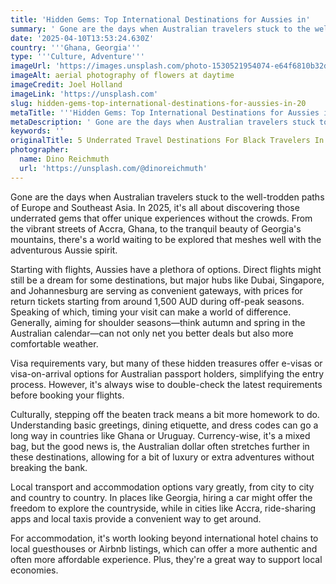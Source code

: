 ```yaml
---
title: 'Hidden Gems: Top International Destinations for Aussies in'
summary: ' Gone are the days when Australian travelers stuck to the well-trodden paths of Europe and Southeast Asia. In 2025, it''s all about discovering those u...'
date: '2025-04-10T13:53:24.630Z'
country: '''Ghana, Georgia'''
type: '''Culture, Adventure'''
imageUrl: 'https://images.unsplash.com/photo-1530521954074-e64f6810b32d'
imageAlt: aerial photography of flowers at daytime
imageCredit: Joel Holland
imageLink: 'https://unsplash.com'
slug: hidden-gems-top-international-destinations-for-aussies-in-20
metaTitle: '''Hidden Gems: Top International Destinations for Aussies in 2025'''
metaDescription: ' Gone are the days when Australian travelers stuck to the well-trodden paths of Europe and Southeast Asia. In 2025, it''s all about discovering those u...'
keywords: ''
originalTitle: 5 Underrated Travel Destinations For Black Travelers In 2025 - Travel Noire
photographer:
  name: Dino Reichmuth
  url: 'https://unsplash.com/@dinoreichmuth'
---
```








Gone are the days when Australian travelers stuck to the well-trodden paths of Europe and Southeast Asia. In 2025, it's all about discovering those underrated gems that offer unique experiences without the crowds. From the vibrant streets of Accra, Ghana, to the tranquil beauty of Georgia's mountains, there's a world waiting to be explored that meshes well with the adventurous Aussie spirit. 

Starting with flights, Aussies have a plethora of options. Direct flights might still be a dream for some destinations, but major hubs like Dubai, Singapore, and Johannesburg are serving as convenient gateways, with prices for return tickets starting from around 1,500 AUD during off-peak seasons. Speaking of which, timing your visit can make a world of difference. Generally, aiming for shoulder seasons—think autumn and spring in the Australian calendar—can not only net you better deals but also more comfortable weather.

Visa requirements vary, but many of these hidden treasures offer e-visas or visa-on-arrival options for Australian passport holders, simplifying the entry process. However, it's always wise to double-check the latest requirements before booking your flights.

Culturally, stepping off the beaten track means a bit more homework to do. Understanding basic greetings, dining etiquette, and dress codes can go a long way in countries like Ghana or Uruguay. Currency-wise, it's a mixed bag, but the good news is, the Australian dollar often stretches further in these destinations, allowing for a bit of luxury or extra adventures without breaking the bank.

Local transport and accommodation options vary greatly, from city to city and country to country. In places like Georgia, hiring a car might offer the freedom to explore the countryside, while in cities like Accra, ride-sharing apps and local taxis provide a convenient way to get around.

For accommodation, it's worth looking beyond international hotel chains to local guesthouses or Airbnb listings, which can offer a more authentic and often more affordable experience. Plus, they're a great way to support local economies.
